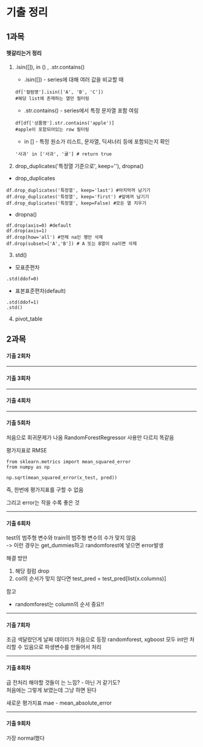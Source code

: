 # 기출 정리

## 1과목
#### 헷갈리는거 정리
1. .isin([]),  in () , .str.contains()<br>
    * .isin([]) - series에 대해 여러 값을 비교할 때
    ~~~
    df['컬럼명'].isin(['A', 'B', 'C'])
    #해당 list에 존재하는 열만 필터링
    ~~~
    * .str.contains() - series에서 특정 문자열 포함 여링
    ~~~
    df[df['상품명'].str.contains('apple')]
    #apple이 포함되어있는 row 필터링
    ~~~
    * in [] - 특정 원소가 리스트, 문자열, 딕셔너리 등에 포함되는지 확인
    ~~~
    '사과' in ['사과', '귤'] # return true
    ~~~

2. drop_duplicates('특정열 기준으로', keep=''), dropna()
* drop_duplicates
~~~
df.drop_duplicates('특정열', keep='last') #마지막꺼 남기기
df.drop_duplicates('특정열', keep='first') #앞에꺼 남기기
df.drop_duplicates('특정열', keep=False) #모든 열 지우기
~~~
* dropna()
~~~
df.drop(axis=0) #default
df.drop(axis=1)
df.drop(how='all') #전체 na인 행만 삭제
df.drop(subset=['A','B']) # A 또는 B열이 na이면 삭제
~~~
3. std()
* 모표준편차
~~~
.std(ddof=0)
~~~
* 표본표준편차(default)
~~~
.std(ddof=1)
.std()
~~~
4. pivot_table


## 2과목

#### 기출 2회차 
---
#### 기출 3회차
---
#### 기출 4회차
---
#### 기출 5회차
처음으로 회귀문제가 나옴
RandomForestRegressor 사용만 다르지 똑같음

평가지표로 RMSE 
~~~
from sklearn.metrics import mean_squared_error
from numpy as np

np.sqrt(mean_squared_error(x_test, pred))
~~~
즉, 한번에 평가지표를 구할 수 없음

그리고 error는 작을 수록 좋은 것

---
#### 기출 6회차
test의 범주형 변수와 train의 범주형 변수의 수가 맞지 않음<br>
-> 이런 경우는 get_dummies하고 randomforest에 넣으면 error발생

해결 방안<br>
1. 해당 컬럼 drop
2. col의 순서가 맞지 않다면 test_pred = test_pred[list(x.columns)]<br>

참고
* randomforest는 column의 순서 중요!!

---
#### 기출 7회차
조금 색달랐던게 날짜 데이터가 처음으로 등장
randomforest, xgboost 모두 int만 처리할 수 있음으로 파생변수를 만들어서 처리

---
#### 기출 8회차
급 전처리 해야할 것들이 는 느낌? - 아닌 거 같기도?<br>
처음에는 그렇게 보였는데 그냥 하면 된다

새로운 평가지표 mae - mean_absolute_error

---
#### 기출 9회차
가장 normal했다
